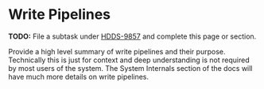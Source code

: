 # Write Pipelines

**TODO:** File a subtask under [HDDS-9857](https://issues.apache.org/jira/browse/HDDS-9857) and complete this page or section.

Provide a high level summary of write pipelines and their purpose. Technically this is just for context and deep understanding is not required by most users of the system. The System Internals section of the docs will have much more details on write pipelines.
